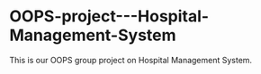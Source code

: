 # OOPS-project---Hospital-Management-System
This is our OOPS group project on Hospital Management System.
